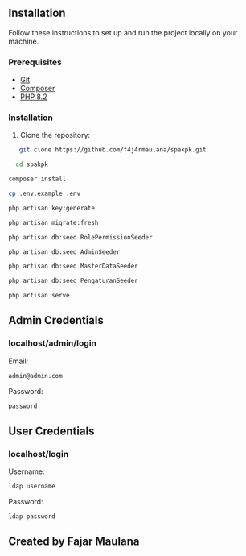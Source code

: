## Installation

Follow these instructions to set up and run the project locally on your machine.

### Prerequisites

- [Git](https://git-scm.com/)
- [Composer](https://getcomposer.org/)
- [PHP 8.2](https://www.php.net/releases/8.2/en.php)

### Installation

1. Clone the repository:

```bash
   git clone https://github.com/f4j4rmaulana/spakpk.git
```
 ```bash
   cd spakpk
```

 ```bash
composer install
```
 ```bash
cp .env.example .env
```
```bash
php artisan key:generate
 ```
 ```bash
 php artisan migrate:fresh
```
 ```bash
 php artisan db:seed RolePermissionSeeder
```
 ```bash
 php artisan db:seed AdminSeeder
```
 ```bash
 php artisan db:seed MasterDataSeeder
```
 ```bash
 php artisan db:seed PengaturanSeeder
```
 ```bash
 php artisan serve
```

## Admin Credentials
### localhost/admin/login
Email: 
```bash 
admin@admin.com
```
Password: 
```bash
password
```

## User Credentials
### localhost/login
Username: 
```bash 
ldap username
```
Password: 
```bash
ldap password
```

## Created by Fajar Maulana
